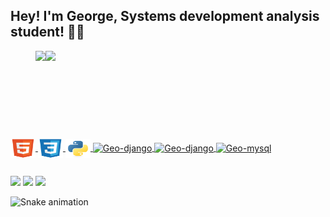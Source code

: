 ## Hey! I'm George, Systems development analysis student! 👨‍💻
<div align="center">
  <a href="https://github.com/ogeorgecarlos">
 <figure style="display:flex; flex-direction=row; align-items: center;">
  <img height="110em" src="https://github-readme-stats.vercel.app/api?username=ogeorgecarlos&show_icons=true&theme=dark&include_all_commits=true&count_private=true"/>
  <img height="110em" src="https://github-readme-stats.vercel.app/api/top-langs/?username=ogeorgecarlos&layout=compact&langs_count=7&theme=dark"/>
 <figure>
</div>
<div style="display: inline_block"><br>
  <img align="center" alt="Geo-HTML" height="30" width="40" src="https://raw.githubusercontent.com/devicons/devicon/master/icons/html5/html5-original.svg">
  <img align="center" alt="Geo-CSS" height="30" width="40" src="https://raw.githubusercontent.com/devicons/devicon/master/icons/css3/css3-original.svg">
  <img align="center" alt="Geo-Python" height="30" width="40" src="https://raw.githubusercontent.com/devicons/devicon/master/icons/python/python-original.svg">
  <img align="center" alt="Geo-django" height="30" width="40" src="https://cdn.jsdelivr.net/gh/devicons/devicon/icons/django/django-plain.svg">
  <img align="center" alt="Geo-django" height="30" width="40" src="https://cdn.jsdelivr.net/gh/devicons/devicon/icons/mysql/mysql-plain.svg">
  <img align="center" alt="Geo-mysql" height="30" width="40" src="https://upload.wikimedia.org/wikipedia/commons/thumb/3/34/Microsoft_Office_Excel_%282019%E2%80%93present%29.svg/512px-Microsoft_Office_Excel_%282019%E2%80%93present%29.svg.png" />
</div>
  
  ##
 
<div> 
   <a href="https://www.linkedin.com/in/george-carlos-gomes-a7a73396/" target="_blank"><img src="https://img.shields.io/badge/-LinkedIn-%230077B5?style=for-the-badge&logo=linkedin&logoColor=white" target="_blank"></a> 
  <a href="https://instagram.com/orgeorgecarlos" target="_blank"><img src="https://img.shields.io/badge/-Instagram-%23E4405F?style=for-the-badge&logo=instagram&logoColor=white" target="_blank"></a>
  <a href = "mailto:georgecarlos@live.com"><img src="https://img.shields.io/badge/Microsoft_Outlook-0078D4?style=for-the-badge&logo=microsoft-outlook&logoColor=white" target="_blank"></a>
  
 
  ![Snake animation](https://github.com/ogeorgecarlos/ogeorgecarlos/blob/output/github-contribution-grid-snake.svg)
 
</div>

